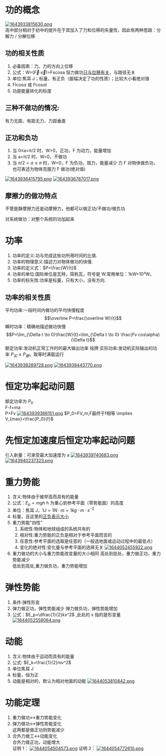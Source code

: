 # 功的概念

[![1643933815630.png](https://pic.jitudisk.com/public/2022/02/03/3a5d19310c2b7.png)](https://pic.jitudisk.com/public/2022/02/03/3a5d19310c2b7.png)<br>
高中部分相对于初中的提升在于其加入了力和位移的矢量性，因此有两种思路：分解力 / 分解位移

## 功的相关性质

1. 必备因素：力、力的方向上位移
2. 公式：W=($\vec{F}$·$\vec{x}$)=Fxcosa
   恒力做功<u>只与位移有关</u>，与路径无关
3. 单位:焦耳 J；标量，有正负（振幅决定了功的性质）；比较大小看绝对值
4. Flcosα 或 Fcosαl
5. 功是能量转化的标度

## 三种不做功的情况:

有力无距、有距无力、力距垂直

## 正功和负功

1. 当 0≤a<π/2 时，W>0，正功，F 为动力，能量增加
2. 当 a=π/2 时，W=0，不做功
3. 当 $\pi/2<a≤\pi$ 时，W<0，F 为负功，阻力，能量减少
   力 F 对物体做负功，也可表述为物体克服力 F 做功(绝对值)

[![1643936415795.png](https://pic.jitudisk.com/public/2022/02/03/a0cc485db6c69.png)](https://pic.jitudisk.com/public/2022/02/03/a0cc485db6c69.png)
[![1643936787017.png](https://pic.jitudisk.com/public/2022/02/03/fd8c5eb2ee98f.png)](https://pic.jitudisk.com/public/2022/02/03/fd8c5eb2ee98f.png)

## 摩擦力的做功特点

不管是静摩擦力还是动摩擦力，他都可以做正功/不做功/做负功

对系统做功：对整个系统的功加起来

# 功率

1. 功率的定义:功与完成这些功所用时间的比值.
2. 功率的物理意义:描述力对物体做功的快慢.
3. 功率的定义式：$P=\frac{W}{t}$
4. 功率的单位:国际单位是瓦特，简称瓦，符号是 W.常用单位：1kW=10³W。
5. 功率的标矢性:功率是标量，只有大小，没有方向.

## 功率的相关性质

平均功率:一段时间内做功的平均快慢程度
$$\overline P=\frac{\overline W}{t}$$
瞬时功率：精确地描述做功快慢
$$P=\lim_{\Delta t \to 0}\frac{W}{t}=\lim_{\Delta t \to 0} \frac{Fv cos\alpha}{\Delta t}$$
额定功率:发动机正常工作时的最大输出功率
铭牌
实际功率:发动机实际输出的功率
$P_实≤P_额$，取等时满载运行

[![1643938289728.png](https://pic.jitudisk.com/public/2022/02/03/8c91987747a4d.png)](https://pic.jitudisk.com/public/2022/02/03/8c91987747a4d.png)
[![1643938443770.png](https://pic.jitudisk.com/public/2022/02/03/c2c3381b91f26.png)](https://pic.jitudisk.com/public/2022/02/03/c2c3381b91f26.png)

# 恒定功率起动问题

额定功率为 $P_0$  
F-f=ma  
P=Fv
[![1643939366151.png](https://pic.jitudisk.com/public/2022/02/03/060ddc733d601.png)](https://pic.jitudisk.com/public/2022/02/03/060ddc733d601.png)
$P_0=FV_m,F最终于f相等 \implies V_{max}=\frac{P_0}{f}$

# 先恒定加速度后恒定功率起动问题

引入新量：可承受最大加速度为 a
[![1643939740683.png](https://pic.jitudisk.com/public/2022/02/03/f57f152723da4.png)](https://pic.jitudisk.com/public/2022/02/03/f57f152723da4.png)
[![1643940237323.png](https://pic.jitudisk.com/public/2022/02/03/3d81066b18d97.png)](https://pic.jitudisk.com/public/2022/02/03/3d81066b18d97.png)

# 重力势能

1. 含义:物体由于被举高而具有的能量
2. 公式：$E_p=mgh$ h 为重心到参考平面（零势能面）的高度
3. 单位：焦耳 J，$1J=1N·m=1kg·m·s^{-2}$
4. 标量，且这里的<u>正负表示大小</u>
5. 重力势能"四性"
   1. 系统性:物体和地球组成的系统共有的
   2. 相对性:重力势能的正负是相对于参考平面而言的
   3. 任意性:参考平面的选取是任意的（一般选地面或运动过程中的最低点）
   4. 变化的绝对性:变化量与参考平面的选择无关
      [![1644052455922.png](https://pic.jitudisk.com/public/2022/02/05/b4e9ae4fd52a1.png)](https://pic.jitudisk.com/public/2022/02/05/b4e9ae4fd52a1.png)
6. 重力做功的大小与重力势能改变量的大小相同
   高处到低处，重力做正功，重力势能减少  
   低处到高处,重力做负功，重力势能增加

# 弹性势能

1. 条件:弹性形变
2. 弹力做正功，弹性势能减少
   弹力做负功，弹性势能增加
3. 公式：$E_p=\dfrac{1}{2}kx^2$ ,此处的 x 指的是形变量
   [![1644052558064.png](https://pic.jitudisk.com/public/2022/02/05/8a14f8cb5c843.png)](https://pic.jitudisk.com/public/2022/02/05/8a14f8cb5c843.png)

# 动能

1. 含义:物体由于运动而具有的能量
2. 公式: $E_k=\frac{1}{2}mv^2$
3. 单位焦耳 J
4. 标量，恒为正
5. 动能是相对的，默认为相对地面的动能
   [![1644053810842.png](https://pic.jitudisk.com/public/2022/02/05/c4cfbaaf74a74.png)](https://pic.jitudisk.com/public/2022/02/05/c4cfbaaf74a74.png)

# 功能定理

1. 重力做功$\leftrightarrow$重力势能变化
2. 弹力做功$\leftrightarrow$弹性势能变化  
   这两都是做正功则势能减少
3. 合外力做工$\leftrightarrow$动能变化  
   合外力做正功，动能增大  
   证明 1：
   [![1644054504573.png](https://pic.jitudisk.com/public/2022/02/05/18965a8f38456.png)](https://pic.jitudisk.com/public/2022/02/05/18965a8f38456.png)
   证明 2：
   [![1644054772610.png](https://pic.jitudisk.com/public/2022/02/05/9021ed27c1cae.png)](https://pic.jitudisk.com/public/2022/02/05/9021ed27c1cae.png)
